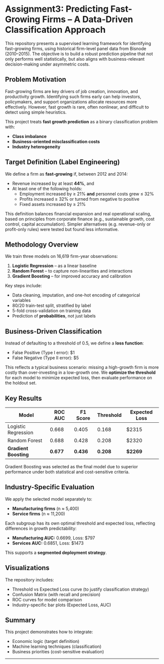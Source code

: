 
#  Assignment3: Predicting Fast-Growing Firms – A Data-Driven Classification Approach

This repository presents a supervised learning framework for identifying fast-growing firms, using historical firm-level panel data from Bisnode (2010–2015). The objective is to build a robust prediction pipeline that not only performs well statistically, but also aligns with business-relevant decision-making under asymmetric costs.

## Problem Motivation

Fast-growing firms are key drivers of job creation, innovation, and productivity growth. Identifying such firms early can help investors, policymakers, and support organizations allocate resources more effectively. However, fast growth is rare, often nonlinear, and difficult to detect using simple heuristics.

This project treats **fast growth prediction** as a binary classification problem with:
- **Class imbalance**
- **Business-oriented misclassification costs**
- **Industry heterogeneity**

## Target Definition (Label Engineering)

We define a firm as **fast-growing** if, between 2012 and 2014:
- Revenue increased by at least **44%**, and
- At least one of the following holds:
  - Employment increased by ≥ 21% **and** personnel costs grew ≤ 32%
  - Profits increased ≥ 32% or turned from negative to positive
  - Fixed assets increased by ≥ 21%

This definition balances financial expansion and real operational scaling, based on principles from corporate finance (e.g., sustainable growth, cost control, capital accumulation). Simpler alternatives (e.g. revenue-only or profit-only rules) were tested but found less informative.

## Methodology Overview

We train three models on 16,619 firm-year observations:
1. **Logistic Regression** – as a linear baseline
2. **Random Forest** – to capture non-linearities and interactions
3. **Gradient Boosting** – for improved accuracy and calibration

Key steps include:
- Data cleaning, imputation, and one-hot encoding of categorical variables
- 80/20 train-test split, stratified by label
- 5-fold cross-validation on training data
- Prediction of **probabilities**, not just labels

## Business-Driven Classification

Instead of defaulting to a threshold of 0.5, we define a **loss function**:

- False Positive (Type I error): $1
- False Negative (Type II error): $5

This reflects a typical business scenario: missing a high-growth firm is more costly than over-investing in a low-growth one. We **optimize the threshold** for each model to minimize expected loss, then evaluate performance on the holdout set.

## Key Results

| Model               | ROC AUC | F1 Score | Threshold | Expected Loss |
|--------------------|---------|----------|-----------|----------------|
| Logistic Regression | 0.668   | 0.405    | 0.168     | $2315          |
| Random Forest       | 0.688   | 0.428    | 0.208     | $2320          |
| **Gradient Boosting**   | **0.677**   | **0.436**    | **0.208**     | **$2269**          |

Gradient Boosting was selected as the final model due to superior performance under both statistical and cost-sensitive criteria.

## Industry-Specific Evaluation
We apply the selected model separately to:
- **Manufacturing firms** (n ≈ 5,400)
- **Service firms** (n ≈ 11,200)

Each subgroup has its own optimal threshold and expected loss, reflecting differences in growth predictability:
- **Manufacturing AUC:** 0.6699, Loss: $797
- **Services AUC:** 0.6851, Loss: $1473

This supports a **segmented deployment strategy**.

## Visualizations

The repository includes:
- Threshold vs Expected Loss curve (to justify classification strategy)
- Confusion Matrix (with recall and precision)
- ROC curves for model comparison
- Industry-specific bar plots (Expected Loss, AUC)


## Summary

This project demonstrates how to integrate:
- Economic logic (target definition)
- Machine learning techniques (classification)
- Business priorities (cost-sensitive evaluation)

---



